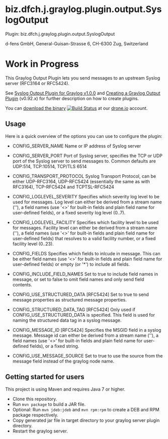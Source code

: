 biz.dfch.j.graylog.plugin.output.SyslogOutput
=============================================

Plugin: biz.dfch.j.graylog.plugin.output.SyslogOutput

d-fens GmbH, General-Guisan-Strasse 6, CH-6300 Zug, Switzerland

Work in Progress
================

This Graylog Output Plugin lets you send messages to an upstream Syslog server (RFC3164 or RFC5424).

See [Syslog Output Plugin for Graylog v1.0.0](http://d-fens.ch/) and [Creating a Graylog Output Plugin](http://d-fens.ch/2015/01/07/howto-creating-a-graylog-output-plugin/) (v0.92.x) for further description on how to create plugins.

You can [download the binary](https://drone.io/github.com/dfch/biz.dfch.j.graylog.plugin.output.SyslogOutput/files) [![Build Status](https://drone.io/github.com/dfch/biz.dfch.j.graylog.plugin.output.SyslogOutput/status.png)](https://drone.io/github.com/dfch/biz.dfch.j.graylog.plugin.output.SyslogOutput/latest) at our [drone.io](https://drone.io/github.com/dfch) account.

Usage
-----

Here is a quick overview of the options you can use to configure the plugin:

* CONFIG_SERVER_NAME
Name or IP address of Syslog server

* CONFIG_SERVER_PORT
Port of Syslog server, specifies the TCP or UDP port of the Syslog server to send messages to. Common defaults are UDP:514, TCP:10514, TCP/TLS 6514

* CONFIG_TRANSPORT_PROTOCOL
Syslog Transport Protocol, can be either UDP-RFC3164, UDP-RFC5424 (essentially the same as with RFC3164), TCP-RFC5424 and TCPTSL-RFC5424

* CONFIG_LOGLEVEL_SEVERITY
Specifies which severity log level to be used for messages. Log level can either be derived from a stream name ('<stream>'), a field names (use '<>' for built-in fields and plain field name for user-defined fields), or a fixed severity log level (0..7).

* CONFIG_LOGLEVEL_FACILITY
Specifies which facility level to be used for messages. Facility level can either be derived from a stream name ('<stream>'), a field names (use '<>' for built-in fields and plain field name for user-defined fields) that resolves to a valid facility number, or a fixed facility level (0..23).

* CONFIG_FIELDS
Specifies which fields to inlcude in message. This can be either field names (use '<>' for built-in fields and plain field name for user-defined fields) or empty (or '*') to include all fields.

* CONFIG_INCLUDE_FIELD_NAMES
Set to true to include field names in message, or set to false to omit field names and only send field contents.

* CONFIG_USE_STRUCTURED_DATA
[RFC5424] Set to true to send message properties as structured message properties.

* CONFIG_STRUCTURED_DATA_TAG
[RFC5424] Only used if CONFIG_USE_STRUCTURED_DATA is specified. This field is used for naming the structured data tag in a syslog message.

* CONFIG_MESSAGE_ID
[RFC5424] Specifies the MSGID field in a syslog message. Message id can either be derived from a stream name ('<stream>'), a field names (use '<>' for built-in fields and plain field name for user-defined fields), or a fixed string.

* CONFIG_USE_MESSAGE_SOURCE
Set to true to use the source from the message field instead of the graylog node name.

Getting started for users
-------------------------

This project is using Maven and requires Java 7 or higher.

* Clone this repository.
* Run `mvn package` to build a JAR file.
* Optional: Run `mvn jdeb:jdeb` and `mvn rpm:rpm` to create a DEB and RPM package respectively.
* Copy generated jar file in target directory to your graylog server plugin directory.
* Restart the graylog server.
